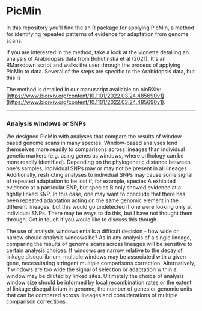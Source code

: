 PicMin
======

In this repository you'll find the an R package for applying PicMin, a method for identifying repeated patterns of evidence for adaptation from genome scans.

If you are interested in the method, take a look at the vignette detailing an analysis of Arabidopsis data from Bohutínská et al (2021). It's an RMarkdown script and walks the user through the process of applying PicMin to data. Several of the steps are specific to the Arabidopsis data, but this is 

The method is detailed in our manuscript available on bioRXiv: 
[https://www.biorxiv.org/content/10.1101/2022.03.24.485690v1](https://www.biorxiv.org/content/10.1101/2022.03.24.485690v1).

________________________
### Analysis windows or SNPs

We designed PicMin with analyses that compare the results of window-based genome scans in many species.  Window-based analyses lend themselves more readily to comparisons across lineages than individual genetic markers (e.g. using genes as windows, where orthology can be more readily identified). Depending on the phylogenetic distance between one's samples, individual SNPs may or may not be present in all lineages. Additionally, restricting analyses to individual SNPs may cause some signal of repeated adaptation to be lost if, for example, species A exhibited evidence at a particular SNP, but species B only showed evidence at a tightly linked SNP. In this case, one may want to conclude that there has been repeated adaptation acting on the same genomic element in the different lineages, but this would go undetected if one were looking only at individual SNPs. There may be ways to do this, but I have not thought them through. Get in touch if you would like to discuss this though. 
 
The use of analysis windows entails a difficult decision - how wide or narrow should analysis windows be? As in any analysis of a single lineage, comparing the results of genome scans across lineages will be sensitive to certain analysis choices. If windows are narrow relative to the decay of linkage disequilibrium, multiple windows may be associated with a given gene, necessitating stringent multiple comparisons correction. Alternatively, if windows are too wide the signal of selection or adaptation within a window may be diluted by linked sites. Ultimately the choice of analysis window size should be informed by local recombination rates or the extent of linkage disequilibrium in genome, the number of genes or genomic units that can be compared across lineages and considerations of multiple comparison corrections.


